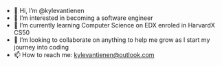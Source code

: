 - 👋 Hi, I’m @kylevantienen
- 👀 I’m interested in becoming a software engineer
- 🌱 I’m currently learning Computer Science on EDX enroled in HarvardX CS50
- 💞️ I’m looking to collaborate on anything to help me grow as I start my journey into coding
- 📫 How to reach me: kylevantienen@outlook.com

<!---
kylevantienen/kylevantienen is a ✨ special ✨ repository because its `README.md` (this file) appears on your GitHub profile.
You can click the Preview link to take a look at your changes.
--->
